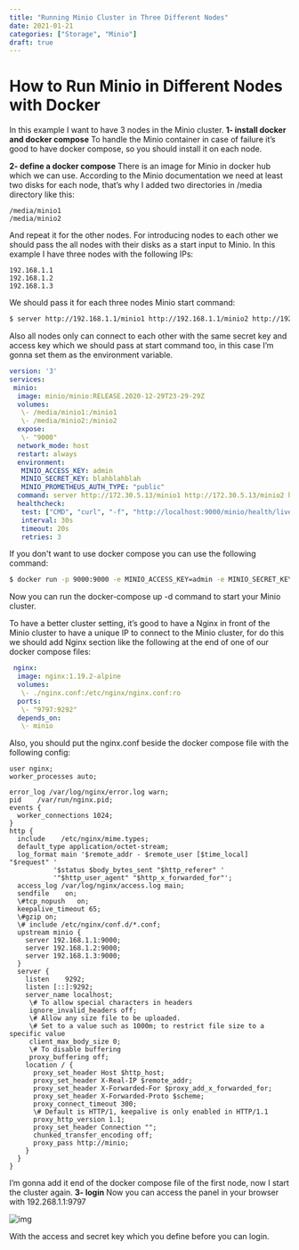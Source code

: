```yaml
---
title: "Running Minio Cluster in Three Different Nodes"
date: 2021-01-21
categories: ["Storage", "Minio"]
draft: true
---
```

# How to Run Minio in Different Nodes with Docker

In this example I want to have 3 nodes in the Minio cluster.
**1- install docker and docker compose**
To handle the Minio container in case of failure it’s good to have docker compose, so you should install it on each node.

**2- define a docker compose**
There is an image for Minio in docker hub which we can use. According to the Minio documentation we need at least two disks for each node, that’s why I added two directories in /media directory like this:

```
/media/minio1
/media/minio2
```

And repeat it for the other nodes. For introducing nodes to each other we should pass the all nodes with their disks as a start input to Minio. In this example I have three nodes with the following IPs:

```
192.168.1.1
192.168.1.2
192.168.1.3
```

We should pass it for each three nodes Minio start command:

```bash
$ server http://192.168.1.1/minio1 http://192.168.1.1/minio2 http://192.168.1.2/minio1 http://192.168.1.2/minio2 http://192.168.1.3/minio1 http://192.168.1.3/minio2
```

Also all nodes only can connect to each other with the same secret key and access key which we should pass at start command too, in this case I’m gonna set them as the environment variable.

```yaml
version: '3'
services:
 minio:
  image: minio/minio:RELEASE.2020-12-29T23-29-29Z
  volumes:
   \- /media/minio1:/minio1
   \- /media/minio2:/minio2
  expose:
   \- "9000"
  network_mode: host
  restart: always
  environment:
   MINIO_ACCESS_KEY: admin
   MINIO_SECRET_KEY: blahblahblah
   MINIO_PROMETHEUS_AUTH_TYPE: "public"
  command: server http://172.30.5.13/minio1 http://172.30.5.13/minio2 http://172.30.5.51/minio1 http://172.30.5.51/minio2 http://172.30.5.61/minio1 http://172.30.5.61/minio2
  healthcheck:
   test: ["CMD", "curl", "-f", "http://localhost:9000/minio/health/live"]
   interval: 30s
   timeout: 20s
   retries: 3
```

If you don't want to use docker compose you can use the following command:

```bash
$ docker run -p 9000:9000 -e MINIO_ACCESS_KEY=admin -e MINIO_SECRET_KEY=blahblahblah -v /media/minio1:/minio1 -v /media/minio2:/minio2 --net=host minio/minio:RELEASE.2020-12-29T23-29-29Z server [http://192.168.1.{1...3}/minio{1..2](about:blank)}
```

Now you can run the docker-compose up -d command to start your Minio cluster.

To have a better cluster setting, it’s good to have a Nginx in front of the Minio cluster to have a unique IP to connect to the Minio cluster, for do this we should add Nginx section like the following at the end of one of our docker compose files:

```yaml
 nginx:
  image: nginx:1.19.2-alpine
  volumes:
   \- ./nginx.conf:/etc/nginx/nginx.conf:ro
  ports:
   \- "9797:9292"
  depends_on:
   \- minio
```

Also, you should put the nginx.conf beside the docker compose file with the following config:

```
user nginx;
worker_processes auto;

error_log /var/log/nginx/error.log warn;
pid    /var/run/nginx.pid;
events {
  worker_connections 1024;
}
http {
  include    /etc/nginx/mime.types;
  default_type application/octet-stream;
  log_format main '$remote_addr - $remote_user [$time_local] "$request" '
           '$status $body_bytes_sent "$http_referer" '
           '"$http_user_agent" "$http_x_forwarded_for"';
  access_log /var/log/nginx/access.log main;
  sendfile    on;
  \#tcp_nopush   on;
  keepalive_timeout 65;
  \#gzip on;
  \# include /etc/nginx/conf.d/*.conf;
  upstream minio {
    server 192.168.1.1:9000;
    server 192.168.1.2:9000;
    server 192.168.1.3:9000;
  }
  server {
    listen    9292;
    listen [::]:9292;
    server_name localhost;
     \# To allow special characters in headers
     ignore_invalid_headers off;
     \# Allow any size file to be uploaded.
     \# Set to a value such as 1000m; to restrict file size to a specific value
     client_max_body_size 0;
     \# To disable buffering
     proxy_buffering off;
    location / {
      proxy_set_header Host $http_host;
      proxy_set_header X-Real-IP $remote_addr;
      proxy_set_header X-Forwarded-For $proxy_add_x_forwarded_for;
      proxy_set_header X-Forwarded-Proto $scheme;
      proxy_connect_timeout 300;
      \# Default is HTTP/1, keepalive is only enabled in HTTP/1.1
      proxy_http_version 1.1;
      proxy_set_header Connection "";
      chunked_transfer_encoding off;
      proxy_pass http://minio;
    }
  }
}
```

I’m gonna add it end of the docker compose file of the first node, now I start the cluster again.
**3- login**
Now you can access the panel in your browser with 192.268.1.1:9797

![img](https://lh3.googleusercontent.com/10fjrkPGk96ZuMKsr6-3CCP2XUxmAtlOLIbyQmE4d8JoR_EB5C6BG4-YzioNoc2mbSusrHSDfqcUS9bYmEI31rzS5bG5DBZQOf5Dc7-lBt9XauWZUgIVeB9MUm2JpIkMCh7bCPfu)

With the access and secret key which you define before you can login.

